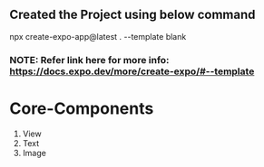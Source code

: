## Created the Project using below command

npx create-expo-app@latest . --template blank

### NOTE: Refer link here for more info: https://docs.expo.dev/more/create-expo/#--template

# Core-Components

1. View
2. Text
3. Image
